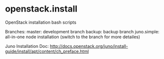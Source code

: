 openstack.install
=================

OpenStack installation bash scripts

Branches:
master: 	development branch
backup:		backup branch
juno.simple: 	all-in-one node installation (switch to the branch for more detailes)


Juno Installation Doc:
http://docs.openstack.org/juno/install-guide/install/apt/content/ch_preface.html
